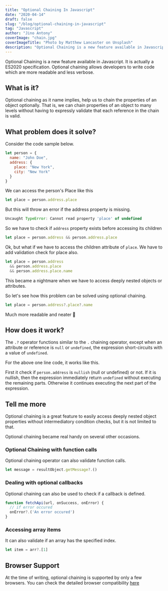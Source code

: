 ```yaml
---
title: "Optional Chaining In Javascript"
date: "2020-04-14"
draft: false
slug: "/blog/optional-chaining-in-javascript"
tag: "Javascript"
author: "Jino Antony"
coverImage: "chain.jpg"
coverImageTitle: "Photo by Matthew Lancaster on Unsplash"
description: "Optional Chaining is a new feature available in Javascript. It is actually a ES2020 specification. Optional chaining allows developers to write code which are more readable and less verbose."
---
```


Optional Chaining is a new feature available in Javascript. 
It is actually a ES2020 specification. Optional chaining allows developers to 
write code which are more readable and less verbose.

## What is it?

Optional chaining as it name implies, help us to chain the properties
of an object optionally. That is, we can chain properties of an object to many levels
without having to expressly validate that each reference in the chain is valid.

## What problem does it solve?

Consider the code sample below.

```js
let person = {
  name: "John Doe",
  address: {
    place: "New York",
    city: "New York"
  }
}
```
We can access the person's Place like this

```js
let place = person.address.place
```
But this will throw an error if the address property is missing.

```js
Uncaught TypeError: Cannot read property 'place' of undefined
```

So we have to check if `address` property exists before accessing its children

```js
let place = person.address && person.address.place
```

Ok, but what if we have to access the children attribute of `place`. We have to add validation check for place also.

```js
let place = person.address 
  && person.address.place 
  && person.address.place.name
```
This became a nightmare when we have to access deeply nested objects or attributes.

So let's see how this problem can be solved using optional chaining.

```javascript
let place = person.address?.place?.name
```

Much more readable and neater 🥰

## How does it work?

The `.?` operator functions similar to the `.` chaining operator, except when an attribute or reference is `null` or `undefined`, the expression short-circuits with a value of `undefined`.

For the above one line code, it works like this.

First it check if `person.address` is `nullish` (null or undefined) or not. If it is nullish, then the expression immediately return `undefined` without executing the remaining parts. Otherwise it continues executing the next part of the expression.

## Tell me more

Optional chaining is a great feature to easily access deeply nested object properties without intermediatory condition checks, but it is not limited to that. 

Optional chaining became real handy on several other occasions.

### Optional Chaining with function calls

Optional chaining operator can also validate function calls.
```js
let message = resultObject.getMessage?.()
```

### Dealing with optional callbacks

Optional chaining can also be used to check if a callback is defined.

```js
function fetchApi(url, onSuccess, onError) {
  // if error occured
  onError?.('An error occured')
}
```

### Accessing array items

It can also validate if an array has the specified index.

```js
let item = arr?.[1]
```

## Browser Support

At the time of writing, optional chaining is supported by only a few browsers. You can check the detailed browser compatibility [here](https://developer.mozilla.org/en-US/docs/Web/JavaScript/Reference/Operators/Optional_chaining#Browser_compatibility)

